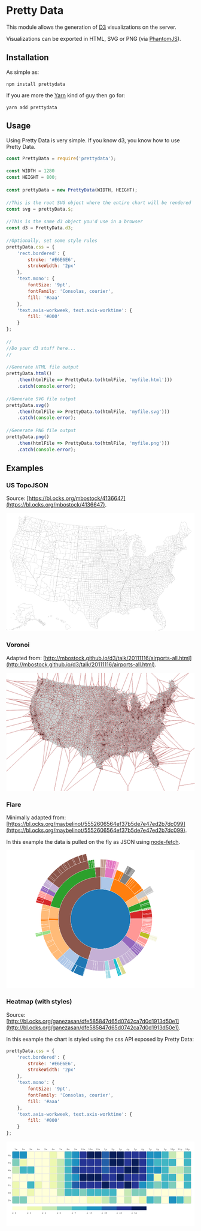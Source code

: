 # Pretty Data

This module allows the generation of [D3](https://d3js.org) visualizations on the server.

Visualizations can be exported in HTML, SVG or PNG (via [PhantomJS](http://phantomjs.org/)).

## Installation

As simple as:

`npm install prettydata`

If you are more the [Yarn](https://yarnpkg.com) kind of guy then go for:

`yarn add prettydata`

## Usage

Using Pretty Data is very simple. If you know d3, you know how to use Pretty Data.

```javascript
const PrettyData = require('prettydata');

const WIDTH = 1280
const HEIGHT = 800;

const prettyData = new PrettyData(WIDTH, HEIGHT);

//This is the root SVG object where the entire chart will be rendered
const svg = prettyData.$;

//This is the same d3 object you'd use in a browser
const d3 = PrettyData.d3;

//Optionally, set some style rules
prettyData.css = {
    'rect.bordered': {
        stroke: '#E6E6E6',
        strokeWidth: '2px'
    },
    'text.mono': {
        fontSize: '9pt',
        fontFamily: 'Consolas, courier',
        fill: '#aaa'
    },
    'text.axis-workweek, text.axis-worktime': {
        fill: '#000'
    }
};

//
//Do your d3 stuff here...
//

//Generate HTML file output
prettyData.html()
    .then(htmlFile => PrettyData.to(htmlFile, 'myfile.html')))
    .catch(console.error);

//Generate SVG file output
prettyData.svg()
    .then(htmlFile => PrettyData.to(htmlFile, 'myfile.svg')))
    .catch(console.error);

//Generate PNG file output
prettyData.png()
    .then(htmlFile => PrettyData.to(htmlFile, 'myfile.png')))
    .catch(console.error);
```

## Examples

### US TopoJSON

Source: [https://bl.ocks.org/mbostock/4136647](https://bl.ocks.org/mbostock/4136647).

![us topojson example](https://raw.githubusercontent.com/mmarcon/pretty-data/master/examples/out/map-us.png)

### Voronoi

Adapted from: [http://mbostock.github.io/d3/talk/20111116/airports-all.html](http://mbostock.github.io/d3/talk/20111116/airports-all.html).

![voronoi example](https://raw.githubusercontent.com/mmarcon/pretty-data/master/examples/out/voronoi.png)

### Flare

Minimally adapted from: [https://bl.ocks.org/maybelinot/5552606564ef37b5de7e47ed2b7dc099](https://bl.ocks.org/maybelinot/5552606564ef37b5de7e47ed2b7dc099).

In this example the data is pulled on the fly as JSON using [node-fetch](https://github.com/bitinn/node-fetch).

![flare example with data fetched on the fly](https://raw.githubusercontent.com/mmarcon/pretty-data/master/examples/out/flare.png)

### Heatmap (with styles)

Source: [http://bl.ocks.org/ganezasan/dfe585847d65d0742ca7d0d1913d50e1](http://bl.ocks.org/ganezasan/dfe585847d65d0742ca7d0d1913d50e1).

In this example the chart is styled using the css API exposed by Pretty Data:

```javascript
prettyData.css = {
    'rect.bordered': {
        stroke: '#E6E6E6',
        strokeWidth: '2px'
    },
    'text.mono': {
        fontSize: '9pt',
        fontFamily: 'Consolas, courier',
        fill: '#aaa'
    },
    'text.axis-workweek, text.axis-worktime': {
        fill: '#000'
    }
};
```

![heatmap example with css](https://raw.githubusercontent.com/mmarcon/pretty-data/master/examples/out/heatmap.png)
